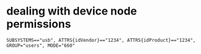 # dealing with device node permissions

    SUBSYSTEMS=="usb", ATTRS{idVendor}=="1234", ATTRS{idProduct}=="1234", GROUP="users", MODE="660"
